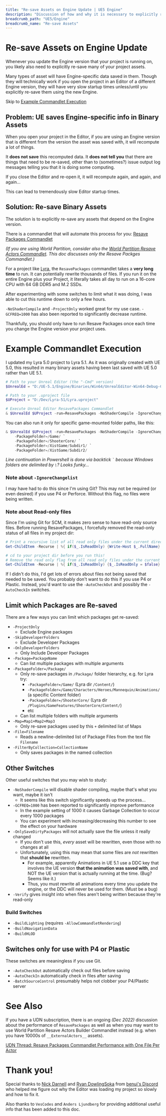 ```yaml
---
title: "Re-save Assets on Engine Update | UE5 Engine"
description: "Discussion of how and why it is necessary to explicitly re-save many binary assets whenever you update your project's Engine"
breadcrumb_path: "UE5/Engine"
breadcrumb_name: "Re-save Assets"
---
```


# Re-save Assets on Engine Update

Whenever you update the Engine version that your project is running on,
you likely also need to explicitly re-save many of your project assets.

Many types of asset will have Engine-specific data saved in them.
Though they will technically work if you open the project in an Editor
of a different Engine version, they will have very slow startup times
unless/until you explicitly re-save them using the new Engine.

Skip to [Example Commandlet Execution](#ExampleExecution)


## Problem: UE saves Engine-specific info in Binary Assets

When you open your project in the Editor, if you are using an Engine
version that is different from the version the asset was saved with, it will
recompute a lot of things.

It **does not save** this recomputed data.  It **does not tell you** that
there are things that need to be re-saved, other than to (sometimes?) issue
output log messages telling you that it is doing some computing.

If you close the Editor and re-open it,
it will recompute again, and again, and again...

This can lead to tremendously slow Editor startup times.


## Solution: Re-save Binary Assets

The solution is to explicitly re-save any assets that depend on the Engine
version.

There is a commandlet that will automate this process for you:
[Resave Packages Commandlet](https://docs.unrealengine.com/5.1/en-US/API/Editor/UnrealEd/Commandlets/UResavePackagesCommandlet/)

*(If you are using World Partition, consider also the
[World Partition Resave Actors Commandlet](https://docs.unrealengine.com/5.0/en-US/world-partition-in-unreal-engine/#worldpartitionresaveactorsbuilder).
This doc discusses only the Resave Packges Commandlet.)*

For a project like
[Lyra](/UE5/LyraStarterGame/),
the `ResavePackages` commandlet takes a **very long time** to run.
It can potentially rewrite thousands of files.
If you run it on the entire Engine plus your Project,
it literally takes all day to run on a 16-core CPU with 64 GB DDR5 and M.2 SSDs.

After experimenting with some switches to limit what it was doing, I was able to cut
this runtime down to only a few hours.

`-NoShaderCompile` and `-ProjectOnly` worked great for my use case.
`-GCFREQ=1000` has also been reported to significantly decrease runtime.

Thankfully, you should only have to run Resave Packages once
each time you change the Engine version your project uses.


<a id='ExampleExecution'></a>
# Example Commandlet Execution

I updated my Lyra 5.0 project to Lyra 5.1.
As it was originally created with UE 5.0, this resulted in many binary assets having
been last saved with UE 5.0 rather than UE 5.1.

```powershell
# Path to your Unreal Editor (the "-Cmd" version)
$UnrealEd = "D:/UE-5.1/Engine/Binaries/Win64/UnrealEditor-Win64-Debug-Cmd.exe"

# Path to your .uproject file
$UProject = "D:/Dev/Lyra-51/Lyra.uproject"

# Execute Unreal Editor ResavePackages Commandlet
& $UnrealEd $UProject -run=ResavePackages -NoShaderCompile -IgnoreChangelist -ProjectOnly
```

You can also run it only for specific game-mounted folder paths, like this:

```powershell
& $UnrealEd $UProject -run=ResavePackages -NoShaderCompile -IgnoreChangelist `
    -PackageFolder=/Game/ `
    -PackageFolder=/ShooterCore/ `
    -PackageFolder=/XistGame/Subdir1/ `
    -PackageFolder=/XistGame/Subdir2/
```

*Line continuation in Powershell is done via backtick `` ` ``
because Windows folders are delimited by `\`?
Looks funky...*

### Note about `-IgnoreChangelist`

I may have had to do this since I'm using Git?  This may not be required (or even desired)
if you use P4 or Perforce.  Without this flag, no files were being written.

### Note about Read-only files

Since I'm using Git for SCM, it makes zero sense to have read-only source files.
Before running ResavePackages, I forcefully removed the read-only status of all files
in my project dir:

```powershell
# Print a recursive list of all read only files under the current directory
Get-ChildItem -Recurse | %{ if($_.IsReadOnly) {Write-Host $_.FullName} }

# cd to your project dir before you run this!
# Remove the read only flag from all read only files under the current directory
Get-ChildItem -Recurse | %{ if($_.IsReadOnly) {$_.IsReadOnly = $false} }
```

If I didn't do this, I'd get lots of errors about files not being saved that
needed to be saved.  You probably don't want to do this if you use P4 or Plastic.
Instead, you'd want to use the `-AutoCheckOut` and possibly the `-AutoCheckIn` switches.


## Limit which Packages are Re-saved

There are a few ways you can limit which packages get re-saved:

- `-ProjectOnly`
  - Exclude Engine packages
- `-SkipDeveloperFolders`
  - Exclude Developer Packages
- `-OnlyDeveloperFolders`
  - Only Include Developer Packages
- `-Package=PackageName`
  - Can list multiple packages with multiple arguments
- `-PackageFolder=/Package/`
  - Only re-save packages in `/Package/` folder hierarchy, e.g. for Lyra try:
    - `-PackageFolder=/Game/` (Lyra dir `/Content/`)
    - `-PackageFolder=/Game/Characters/Heroes/Mannequin/Animations/` (a specific Content folder)
    - `-PackageFolder=/ShooterCore/` (Lyra dir `/Plugins/GameFeatures/ShooterCore/Content/`)
    - etc
  - Can list multiple folders with multiple arguments
- `-Map=Map1+Map2+Map3`
  - Only re-save packages used by this `+` delimited list of Maps
- `-File=Filename`
  - Reads a newline-delimited list of Package Files from the text file `Filename`
- `-FilterByCollection=CollectionName`
  - Only saves packages in the named collection


## Other Switches

Other useful switches that you may wish to study:

- `-NoShaderCompile` will disable shader compiling, maybe that's what you want, maybe it isn't
  - It seems like this switch significantly speeds up the process...
- `-GCFREQ=1000` has been reported to significantly improve performance
  - In the example setting of 1000 it causes Garbage Collection to occur every 1000 packages
  - You can experiment with increasing/decreasing this number to see the effect on your hardware
- `-OnlySaveDirtyPackages` will not actually save the file unless it really changed
  - If you don't use this, *every* asset will be rewritten, even those with no changes at all
  - Unfortunately, using this may mean that some files are *not* rewritten that **should be** rewritten.
    - For example, apparently Animations in UE 5.1 use a DDC key that involves the UE version
      **that the animation was saved with**,
      and NOT the UE version that is actually running at the time. (Bug? Seems like it.)
    - Thus, you must rewrite all animations every time you update the engine, or the DDC will never be used for them. (Must be a bug)
- `-Verify` gives insight into when files aren't being written because they're read-only

### Build Switches

- `-BuildLighting` (requires `-AllowCommandletRendering`)
- `-BuildNavigationData`
- `-BuildHLOD`

## Switches only for use with P4 or Plastic

These switches are meaningless if you use Git.

- `-AutoCheckOut` automatically check out files before saving
- `-AutoCheckIn` automatically check in files after saving
- `-BatchSourceControl` presumably helps not clobber your P4/Plastic server


# See Also

If you have a UDN subscription, there is an ongoing *(Dec 2022)* discussion about the performance
of `ResavePackages` as well as when you may want to use
World Partition Resave Actors Builder Commandlet instead
(e.g. when you have 10000s of `__ExternalActors__` assets).

[UDN Thread: Resave Packages Commandlet Performance with One File Per Actor](https://udn.unrealengine.com/s/question/0D54z00007upQWQCA2/resave-packages-commandlet-performance-with-one-file-per-actor)


# Thank you!

Special thanks to [Nick Darnell](https://www.nickdarnell.com/)
and [Ryan DowlingSoka](https://ryandowlingsoka.com/)
from [benui's Discord](https://discord.benui.ca/)
who helped me figure out why the Editor was loading my project so slowly
and how to fix it.

Also thanks to `VesCodes` and `Anders Ljundberg` for providing additional useful info
that has been added to this doc.

